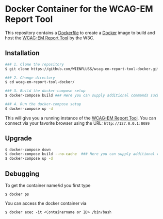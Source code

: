 # Docker Container for the WCAG-EM Report Tool

This repository contains a [Dockerfile](https://docs.docker.com/engine/reference/builder/) to create a [Docker](https://www.docker.com/what-docker) image to build and host the [WCAG-EM Report Tool](https://github.com/w3c/wcag-em-report-tool) by the W3C.

## Installation

```bash
### 1. Clone the repository
$ git clone https://github.com/WIENFLUSS/wcag-em-report-tool-docker.git

### 2. Change directory
$ cd wcag-em-report-tool-docker/

### 3. Build the docker-compose setup
$ docker-compose build ### Here you can supply additional commands such as your own repository for testing via the build-args argument: --build-arg GITURL="<INSERT REPOSITORY URL HERE>" w3c-report-em-tool

### 4. Run the docker-compose setup
$ docker-compose up -d
```

This will give you a running instance of the [WCAG-EM Report Tool](https://github.com/w3c/wcag-em-report-tool). You can connect via your favorite browser using the URL:
`http://127.0.0.1:8089`

## Upgrade

```bash
$ docker-compose down
$ docker-compose build --no-cache  ### Here you can supply additional commands: see Installation Step 3
$ docker-compose up -d
```

## Debugging
To get the container name/id you first type

`$ docker ps`

You can access the docker container via

`$ docker exec -it <Containername or ID> /bin/bash`

